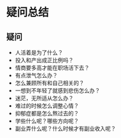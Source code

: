 # 疑问总结

## 疑问
- 人活着是为了什么？
- 投入和产出成正比例吗？
- 情商要多高才能在职场活下去？
- 有点泄气怎么办？
- 怎么兼顾所有和自己相关的？
- 一想到不年轻了就感到悲伤怎么办？
- 迷茫，无所适从怎么办？
- 难过的时候怎么调整心情？
- 抑郁症都是怎么熬过去的？
- 学些什么呢？哪些方向呢？
- 副业弄什么呢？什么时候才有副业收入呢？

